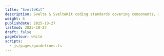 ```yaml
---
title: "SvelteKit"
description: Svelte & SvelteKit coding standards covering components, routing & state patterns
weight: 6
publishdate: 2025-10-27
lastmod: 2025-10-27
draft: false
pageColour: white
scripts:
  - js/pages/guidelines.ts
---
```

